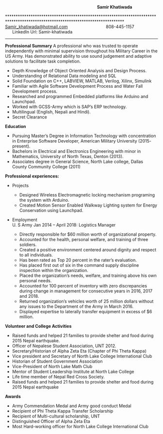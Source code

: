  &nbsp; &nbsp; &nbsp; &nbsp; &nbsp; &nbsp; &nbsp; &nbsp; &nbsp; &nbsp; &nbsp; &nbsp; &nbsp; &nbsp; &nbsp; &nbsp; &nbsp; &nbsp; &nbsp; &nbsp; &nbsp; &nbsp; &nbsp; &nbsp; &nbsp; &nbsp; &nbsp; &nbsp; &nbsp; &nbsp;  &nbsp; &nbsp; &nbsp; &nbsp; &nbsp; &nbsp; &nbsp; &nbsp;&nbsp;&nbsp;**Samir Khatiwada**  
 
******************************************************************************************************************************* Samir_khatiwada@hotmail.com &nbsp;&nbsp; &nbsp; &nbsp; &nbsp; &nbsp;  &nbsp; &nbsp;&nbsp; &nbsp; &nbsp; &nbsp; &nbsp;  &nbsp;&nbsp; &nbsp; &nbsp;   808-445-1157 &nbsp; &nbsp; &nbsp; &nbsp;  &nbsp; &nbsp; &nbsp; &nbsp; &nbsp; &nbsp; &nbsp; &nbsp;                                LinkedIn Url: Samir-khatiwada  
*******************************************************************************************************************************


**Professional Summary**
A professional who was trusted to operate independently with minimal supervision throughout his Military Career in the US Army. Has demonstrated ability to use sound judgement and adaptive solutions to facilitate task completion. 
* Depth Knowledge of Object Oriented Analysis and Design Process. 
*	Understanding of Relational Data modeling and SQL
*	Solid Foundation on C++, LABVIEW, MATLAB, Verilog, Xilinx, Simulink
*	Familiar with Agile Software Development Process and Water Fall Development process.
*	Researched and programmed Embedded platforms like Arduino and Launchpad.
*	Worked with GCSS-Army which is SAP’s ERP technology. 
*	Multilingual (English, Nepali and Hindi). 
* Secret Clearance

**Education**
*	Pursuing Master’s Degree in Information Technology with concentration in Enterprise Software Developer, American Military University (2015- present). 
*	Bachelors in Electrical and Electronics Engineering with minor in Mathematics, University of North Texas, Denton (2013). 
*	Associates degree in General Science, North Lake college, Dallas County Community College (2011)

**Professional experiences:**
 * Projects
    * Designed Wireless Electromagnetic locking mechanism programing the system with Arduino.
    * Created Motion Sensor Enabled Walkway Lighting system for Energy Conservation using Launchpad. 

* Employment  
U. S Army Jan 2014 – April 2018: Logistics Manager
    *	Directly responsible for $60 million worth of organizational property.
    *	Accounted for the health, personal welfare, and training of three soldiers.
    *	Created a positive environment centered around dignity and respect to all individuals. 
    *	Has been rated as Top 20 percent in the rater’s evaluation.
    *	Has placed first out of six in the command supply discipline inspection within the organization.
    *	Placed the organization’s needs, welfare, and training above his own personal needs.
    *	Accounted for 100 percent of inventory with zero discrepancies during change in management for consecutive years in 2016, 2017 and 2018.
    *	Returned organization’s vehicles worth of 25 million dollars without any issues to the Department of the Army in March 2016.
   *	Displayed expertise to laterally transfer equipment in excess of $6 million.

**Volunteer and College Activities**
*	Raised funds and helped 21 families to provide shelter and food during 2015 Nepal earthquake.
*	Officer of Nepalese Student Association, UNT 2012.
*	Secretary/Historian of Alpha Zeta Eta (Chapter of Phi Theta Kappa)
* Vice president and Secretary of North Lake College International Club 
* Historian of Student Government Association 
*	Vice-President of North Lake Math Club
*	Mentor of Student Leadership Institute at North Lake College
*	Life time member of Nepal Red Cross Society.
*	Raised funds and helped 21 families to provide shelter and food during 2015 Nepal earthquake

**Awards**
* Army Commendation Medal and Army good conduct Medal
*	Recipient of Phi Theta Kappa Transfer Scholarship
* Recipient of Multi-cultural scholarship, UNT
*	Distinguished Officer of Alpha Zeta Eta
*	Most Hard-working officer for North Lake College International Club








